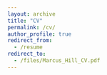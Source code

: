 ```yaml
---
layout: archive
title: "CV"
permalink: /cv/
author_profile: true
redirect_from:
  - /resume
redirect_to:
  - /files/Marcus_Hill_CV.pdf
---
```

